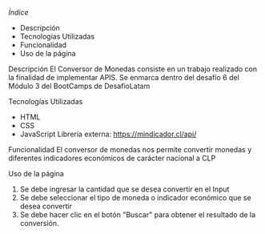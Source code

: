 *Índice*
- Descripción
- Tecnologías Utilizadas
- Funcionalidad
- Uso de la página

Descripción
El Conversor de Monedas consiste en un trabajo realizado con la finalidad de implementar APIS. Se enmarca dentro del desafío 6 del Módulo 3 del BootCamps de DesafioLatam

Tecnologías Utilizadas
- HTML
- CSS
- JavaScript
Librería externa: https://mindicador.cl/api/

Funcionalidad
El conversor de monedas nos permite convertir monedas y diferentes indicadores económicos de carácter nacional a CLP

Uso de la página
1. Se debe ingresar la cantidad que se desea convertir en el Input
2. Se debe seleccionar el tipo de moneda o indicador económico que se desea convertir
3. Se debe hacer clic en el botón "Buscar" para obtener el resultado de la conversión.
